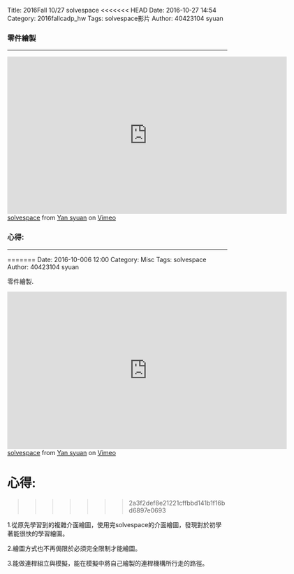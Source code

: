 Title: 2016Fall 10/27 solvespace
<<<<<<< HEAD
Date: 2016-10-27 14:54
Category: 2016fallcadp_hw
Tags: solvespace影片
Author: 40423104 syuan

### 零件繪製
<hr/>
<!-- PELICAN_END_SUMMARY -->
<p><iframe src="https://player.vimeo.com/video/186445993" width="640" height="360" frameborder="0" webkitallowfullscreen mozallowfullscreen allowfullscreen></iframe>
<a href="https://vimeo.com/186445993">solvespace</a> from <a href="https://vimeo.com/user44900188">Yan syuan</a> on <a href="https://vimeo.com">Vimeo</a></p>

### 心得:
<hr/>
=======
Date: 2016-10-006 12:00
Category: Misc
Tags: solvespace
Author: 40423104 syuan

零件繪製.

<!-- PELICAN_END_SUMMARY -->

<iframe src="https://player.vimeo.com/video/186445993" width="640" height="360" frameborder="0" webkitallowfullscreen mozallowfullscreen allowfullscreen></iframe>
<a href="https://vimeo.com/186445993">solvespace</a> from <a href="https://vimeo.com/user44900188">Yan syuan</a> on <a href="https://vimeo.com">Vimeo</a></p>

# 心得:
>>>>>>> 2a3f2def8e21221cffbbd141b1f16bd6897e0693
<p>1.從原先學習到的複雜介面繪圖，使用完solvespace的介面繪圖，發現對於初學著能很快的學習繪圖。</p>
<p>2.繪圖方式也不再侷限於必須完全限制才能繪圖。</p>
<p>3.能做連桿組立與模擬，能在模擬中將自己繪製的連桿機構所行走的路徑。</p>
